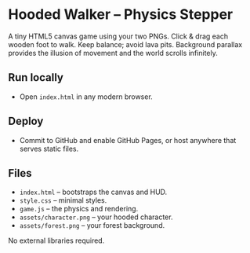 # Hooded Walker – Physics Stepper

A tiny HTML5 canvas game using your two PNGs. Click & drag each wooden foot to walk. Keep balance; avoid lava pits. Background parallax provides the illusion of movement and the world scrolls infinitely.

## Run locally
- Open `index.html` in any modern browser.

## Deploy
- Commit to GitHub and enable GitHub Pages, or host anywhere that serves static files.

## Files
- `index.html` – bootstraps the canvas and HUD.
- `style.css` – minimal styles.
- `game.js` – the physics and rendering.
- `assets/character.png` – your hooded character.
- `assets/forest.png` – your forest background.

No external libraries required.
